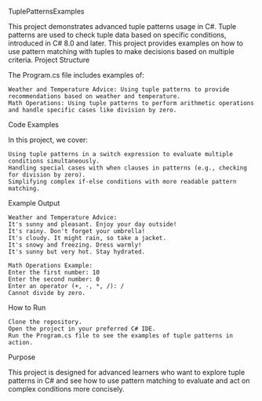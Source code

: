 TuplePatternsExamples

This project demonstrates advanced tuple patterns usage in C#. Tuple patterns are used to check tuple data based on specific conditions, introduced in C# 8.0 and later. This project provides examples on how to use pattern matching with tuples to make decisions based on multiple criteria.
Project Structure

The Program.cs file includes examples of:

    Weather and Temperature Advice: Using tuple patterns to provide recommendations based on weather and temperature.
    Math Operations: Using tuple patterns to perform arithmetic operations and handle specific cases like division by zero.

Code Examples

In this project, we cover:

    Using tuple patterns in a switch expression to evaluate multiple conditions simultaneously.
    Handling special cases with when clauses in patterns (e.g., checking for division by zero).
    Simplifying complex if-else conditions with more readable pattern matching.

Example Output

    Weather and Temperature Advice:
    It's sunny and pleasant. Enjoy your day outside!
    It's rainy. Don't forget your umbrella!
    It's cloudy. It might rain, so take a jacket.
    It's snowy and freezing. Dress warmly!
    It's sunny but very hot. Stay hydrated.

    Math Operations Example:
    Enter the first number: 10
    Enter the second number: 0
    Enter an operator (+, -, *, /): /
    Cannot divide by zero.

How to Run

    Clone the repository.
    Open the project in your preferred C# IDE.
    Run the Program.cs file to see the examples of tuple patterns in action.

Purpose

This project is designed for advanced learners who want to explore tuple patterns in C# and see how to use pattern matching to evaluate and act on complex conditions more concisely.
